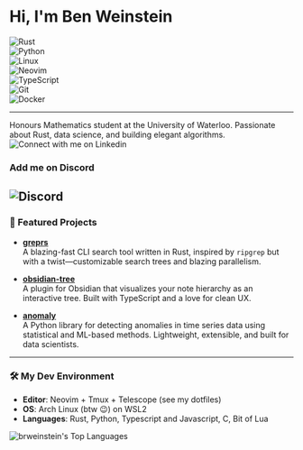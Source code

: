 # Hi, I'm Ben Weinstein
![Rust](https://img.shields.io/badge/-Rust-000?&logo=Rust&logoColor=white)  
![Python](https://img.shields.io/badge/-Python-000?&logo=Python)  
![Linux](https://img.shields.io/badge/-Linux-000?&logo=linux)  
![Neovim](https://img.shields.io/badge/-Neovim-000?&logo=neovim)  
![TypeScript](https://img.shields.io/badge/-TypeScript-000?&logo=TypeScript&logoColor=white)  
![Git](https://img.shields.io/badge/-Git-000?&logo=git&logoColor=white)  
![Docker](https://img.shields.io/badge/-Docker-000?&logo=docker&logoColor=white)

---

Honours Mathematics student at the University of Waterloo. Passionate about Rust, data science, and building elegant algorithms.
![Connect with me on Linkedin](https://www.linkedin.com/in/benjamin-weinstein-5a0924287?utm_source=share&utm_campaign=share_via&utm_content=profile&utm_medium=ios_app)
### Add me on Discord
![Discord](https://img.shields.io/badge/Discord-bwL3-5865F2?logo=discord&logoColor=white)
---

### 🚀 Featured Projects
- [**greprs**](https://github.com/brweinstein/greprs)  
  A blazing-fast CLI search tool written in Rust, inspired by `ripgrep` but with a twist—customizable search trees and blazing parallelism.

- [**obsidian-tree**](https://github.com/brweinstein/obsidian-tree)  
  A plugin for Obsidian that visualizes your note hierarchy as an interactive tree. Built with TypeScript and a love for clean UX.

- [**anomaly**](https://github.com/brweinstein/anomaly)  
  A Python library for detecting anomalies in time series data using statistical and ML-based methods. Lightweight, extensible, and built for data scientists.

---

### 🛠️ My Dev Environment
- **Editor**: Neovim + Tmux + Telescope (see my dotfiles)
- **OS**: Arch Linux (btw 😉) on WSL2
- **Languages**: Rust, Python, Typescript and Javascript, C, Bit of Lua

![brweinstein's Top Languages](https://github-readme-stats.vercel.app/api/top-langs/?username=brweinstein&theme=tokyonight&show_icons=true&hide_border=true)


